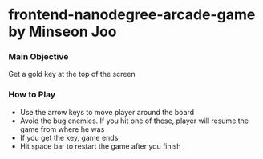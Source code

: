 frontend-nanodegree-arcade-game by Minseon Joo
===============================

### Main Objective

Get a gold key at the top of the screen

### How to Play

- Use the arrow keys to move player around the board
- Avoid the bug enemies. If you hit one of these, player will resume the game from where he was
- If you get the key, game ends
- Hit space bar to restart the game after you finish
